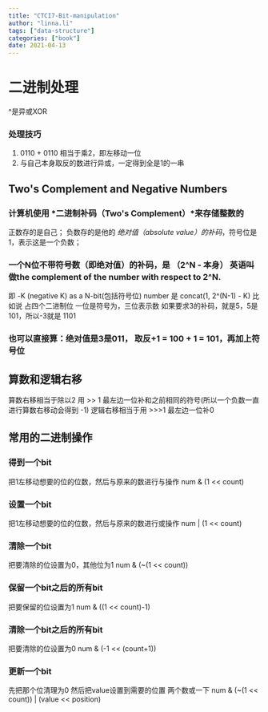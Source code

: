 ```yaml
---
title: "CTCI7-Bit-manipulation"
author: "linna.li"
tags: ["data-structure"]
categories: ["book"]
date: 2021-04-13
---
```

# 二进制处理
^是异或XOR
### 处理技巧
1. 0110 + 0110 相当于乘2，即左移动一位
2. 与自己本身取反的数进行异或，一定得到全是1的一串
## Two's Complement and Negative Numbers

### 计算机使用 *二进制补码（Two's Complement）*来存储整数的
正数存的是自己；
负数存的是他的 *绝对值（absolute value）的补码*，符号位是1，表示这是一个负数；
### 一个N位不带符号数（即绝对值）的补码，是 （2^N - 本身） 英语叫做the complement of the number with respect to 2^N.  
即  -K (negative K) as a N-bit(包括符号位) number 是 concat(1, 2^(N-1) - K)
比如说 占四个二进制位 一位是符号为，三位表示数
如果要求3的补码，就是5，5是101，所以-3就是 1101

###  也可以直接算：绝对值是3是011， 取反+1 = 100 + 1 = 101，再加上符号位

## 算数和逻辑右移
算数右移相当于除以2 用 >> 1 最左边一位补和之前相同的符号(所以一个负数一直进行算数右移动会得到 -1)
逻辑右移相当于用 >>>1 最左边一位补0
## 常用的二进制操作
### 得到一个bit
把1左移动想要的位的位数，然后与原来的数进行与操作
num & (1 << count)
### 设置一个bit
把1左移动想要的位的位数，然后与原来的数进行或操作
num | (1 << count)
### 清除一个bit
把要清除的位设置为0，其他位为1
num & (~(1 << count))
### 保留一个bit之后的所有bit
把要保留的位设置为1
num & ((1 << count)-1)
### 清除一个bit之后的所有bit
把要清除的位设置为0
num & (-1 << (count+1))
### 更新一个bit
先把那个位清理为0
然后把value设置到需要的位置
两个数或一下
num & (~(1 << count)) | (value << position)